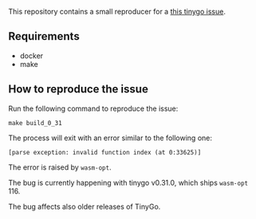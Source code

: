 This repository contains a small reproducer for a [this tinygo issue](https://github.com/tinygo-org/tinygo/issues/4114).

## Requirements

- docker
- make

## How to reproduce the issue

Run the following command to reproduce the issue:

```console
make build_0_31
```

The process will exit with an error similar to the following one:

```console
[parse exception: invalid function index (at 0:33625)]
```

The error is raised by `wasm-opt`.

The bug is currently happening with tinygo v0.31.0, which ships `wasm-opt` 116.

The bug affects also older releases of TinyGo.
